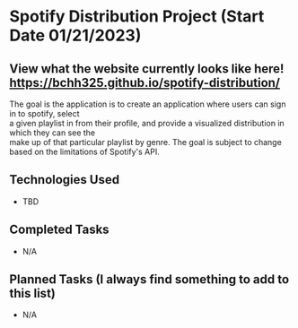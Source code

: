 # Spotify Distribution Project (Start Date 01/21/2023)

## **View what the website currently looks like here! https://bchh325.github.io/spotify-distribution/**

The goal is the application is to create an application where users can sign in to spotify, select <br>
a given playlist in from their profile, and provide a visualized distribution in which they can see the <br>
make up of that particular playlist by genre. The goal is subject to change based on the limitations of Spotify's API.

## Technologies Used
* TBD

## Completed Tasks
* N/A

## Planned Tasks (I always find something to add to this list)
* N/A
